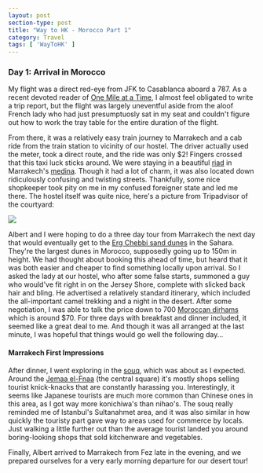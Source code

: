 ```yaml
---
layout: post
section-type: post
title: "Way to HK - Morocco Part 1"
category: Travel
tags: [ 'WayToHK' ]
---
```


### Day 1: Arrival in Morocco

My flight was a direct red-eye from JFK to Casablanca aboard a 787.  As a recent devoted
reader of
[One Mile at a Time](http://onemileatatime.boardingarea.com/),
I almost feel obligated to write a trip report, but the flight was largely uneventful
aside from the aloof French lady who had just presumptuosly sat in my seat and couldn't
figure out how to work the tray table for the entire duration of the flight.

From there, it was a relatively easy train journey to Marrakech and a cab ride
from the train station to vicinity of our hostel.
The driver actually used the meter,
took a direct route, and the ride was only $2! Fingers crossed that this taxi
luck sticks around. We were staying in a beautiful
[riad](https://en.wikipedia.org/wiki/Moroccan_riad)
in Marrakech's [medina](https://en.wikipedia.org/wiki/Medina_quarter).
Though it had a lot of charm, it was also located down ridiculously confusing and twisting
streets. Thankfully, some nice shopkeeper took pity on me in my confused foreigner state
and led me there. The hostel itself was quite nice, here's a picture from Tripadvisor of
the courtyard:

![](https://media-cdn.tripadvisor.com/media/photo-s/06/25/ad/bb/riad-dar-tamlil.jpg)

Albert and I were hoping to do a three day tour from Marrakech the next day that
would eventually get to the
[Erg Chebbi sand dunes](https://en.wikipedia.org/wiki/Erg_Chebbi)
in the Sahara. They're the largest dunes in Morocco, supposedly going up to 150m in
height. We had thought about booking this ahead of time, but heard that it was both easier
and cheaper to find something locally upon arrival. So I asked the lady at our hostel,
who after some false starts, summoned a guy who would've fit right in on the Jersey Shore,
complete with slicked back hair and bling.  He advertised a relatively standard itinerary,
which included the all-important camel trekking and a night in the desert. After some
negotiation, I was able to talk the price down to 700
[Moroccan dirhams](https://en.wikipedia.org/wiki/Moroccan_dirham)
which is around $70. For three days with breakfast and dinner included, it seemed like a
great deal to me. And though it was all arranged at the last minute, I was hopeful that
things would go well the following day...

#### Marrakech First Impressions

After dinner, I went exploring in the
[souq](https://en.wikipedia.org/wiki/Souq), which was about as I expected.
Around the [Jemaa el-Fnaa](https://en.wikipedia.org/wiki/Jemaa_el-Fnaa)
(the central square) it's mostly shops selling tourist knick-knacks that are constantly
harassing you. Interestingly, it seems like Japanese tourists are much more common than
Chinese ones in this area, as I got way more konichiwa's than nihao's.  The souq really
reminded me of Istanbul's Sultanahmet area, and it was also similar in how quickly the
touristy part gave way to areas used for commerce by locals. Just walking a little
further out than the average tourist landed you around boring-looking shops that sold
kitchenware and vegetables.

Finally, Albert arrived to Marrakech from Fez late in the evening, and we
prepared ourselves for a very early morning departure for our desert tour!